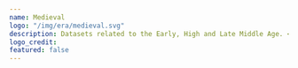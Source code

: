 ```yaml
---
name: Medieval
logo: "/img/era/medieval.svg"
description: Datasets related to the Early, High and Late Middle Age. <br> Datasets are ordered by the last modified date.
logo_credit: 
featured: false
---
```

